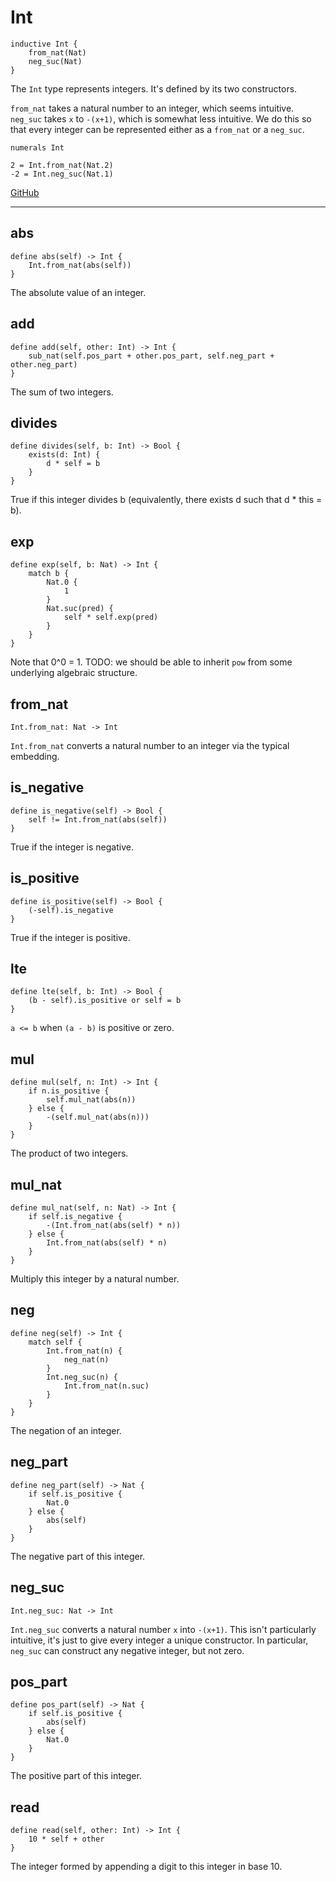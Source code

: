 # Int

```acorn
inductive Int {
    from_nat(Nat)
    neg_suc(Nat)
}
```

The `Int` type represents integers.
It's defined by its two constructors.

`from_nat` takes a natural number to an integer, which seems intuitive.
`neg_suc` takes `x` to `-(x+1)`, which is somewhat less intuitive. We do this so
that every integer can be represented either as a `from_nat` or a `neg_suc`.

```acorn
numerals Int

2 = Int.from_nat(Nat.2)
-2 = Int.neg_suc(Nat.1)
```

[GitHub](https://github.com/acornprover/acornlib/blob/master/src/int/default.ac)

---
## abs

```acorn
define abs(self) -> Int {
    Int.from_nat(abs(self))
}
```

The absolute value of an integer.
## add

```acorn
define add(self, other: Int) -> Int {
    sub_nat(self.pos_part + other.pos_part, self.neg_part + other.neg_part)
}
```

The sum of two integers.
## divides

```acorn
define divides(self, b: Int) -> Bool {
    exists(d: Int) {
        d * self = b
    }
}
```

True if this integer divides b (equivalently, there exists d such that d * this = b).
## exp

```acorn
define exp(self, b: Nat) -> Int {
    match b {
        Nat.0 {
            1
        }
        Nat.suc(pred) {
            self * self.exp(pred)
        }
    }
}
```

Note that 0^0 = 1.
TODO: we should be able to inherit `pow` from some underlying algebraic structure.
## from_nat

```acorn
Int.from_nat: Nat -> Int
```

`Int.from_nat` converts a natural number to an integer via the typical embedding.
## is_negative

```acorn
define is_negative(self) -> Bool {
    self != Int.from_nat(abs(self))
}
```

True if the integer is negative.
## is_positive

```acorn
define is_positive(self) -> Bool {
    (-self).is_negative
}
```

True if the integer is positive.
## lte

```acorn
define lte(self, b: Int) -> Bool {
    (b - self).is_positive or self = b
}
```

`a <= b` when `(a - b)` is positive or zero.
## mul

```acorn
define mul(self, n: Int) -> Int {
    if n.is_positive {
        self.mul_nat(abs(n))
    } else {
        -(self.mul_nat(abs(n)))
    }
}
```

The product of two integers.
## mul_nat

```acorn
define mul_nat(self, n: Nat) -> Int {
    if self.is_negative {
        -(Int.from_nat(abs(self) * n))
    } else {
        Int.from_nat(abs(self) * n)
    }
}
```

Multiply this integer by a natural number.
## neg

```acorn
define neg(self) -> Int {
    match self {
        Int.from_nat(n) {
            neg_nat(n)
        }
        Int.neg_suc(n) {
            Int.from_nat(n.suc)
        }
    }
}
```

The negation of an integer.
## neg_part

```acorn
define neg_part(self) -> Nat {
    if self.is_positive {
        Nat.0
    } else {
        abs(self)
    }
}
```

The negative part of this integer.
## neg_suc

```acorn
Int.neg_suc: Nat -> Int
```

`Int.neg_suc` converts a natural number `x` into `-(x+1)`.
This isn't particularly intuitive, it's just to give every integer a unique constructor.
In particular, `neg_suc` can construct any negative integer, but not zero.
## pos_part

```acorn
define pos_part(self) -> Nat {
    if self.is_positive {
        abs(self)
    } else {
        Nat.0
    }
}
```

The positive part of this integer.
## read

```acorn
define read(self, other: Int) -> Int {
    10 * self + other
}
```

The integer formed by appending a digit to this integer in base 10.
